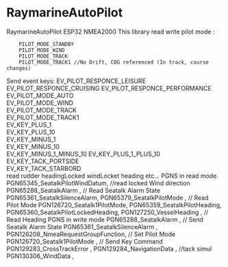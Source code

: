 # RaymarineAutoPilot
RaymarineAutoPilot ESP32 NMEA2000
This library read write pilot mode :

	    PILOT_MODE_STANDBY
	    PILOT_MODE_WIND 
	    PILOT_MODE_TRACK
	    PILOT_MODE_TRACK1 //No Drift, COG referenced (In track, course changes)
Send event keys:
    EV_PILOT_RESPONCE_LEISURE
		EV_PILOT_RESPONCE_CRUISING
		EV_PILOT_RESPONCE_PERFORMANCE
		EV_PILOT_MODE_AUTO     
		EV_PILOT_MODE_WIND      
		EV_PILOT_MODE_TRACK     
		EV_PILOT_MODE_TRACK1    
		EV_KEY_PLUS_1           
		EV_KEY_PLUS_10          
		EV_KEY_MINUS_1          
		EV_KEY_MINUS_10         
		EV_KEY_MINUS_1_MINUS_10 
		EV_KEY_PLUS_1_PLUS_10   
		EV_KEY_TACK_PORTSIDE    
		EV_KEY_TACK_STARBORD    
read rudder headingLocked windLocket heading etc...
PGNS in read mode.
      PGN65345_SeatalkPilotWindDatum, //read locked Wind direction
			PGN65288_SeatalkAlarm      ,   // Read Seatalk Alarm State
			PGN65361_SeatalkSilenceAlarm,
			PGN65379_SeatalkPilotMode  ,   // Read Pilot Mode
			PGN126720_Seatalk1PilotMode,
			PGN65359_SeatalkPilotHeading,
			PGN65360_SeatalkPilotLockedHeading,
			PGN127250_VesselHeading    ,   // Read Heading
PGNS in write mode
      PGN65288_SeatalkAlarm             ,   // Send Seatalk Alarm State
			PGN65361_SeatalkSilenceAlarm      ,
			PGN126208_NmeaRequestGroupFunction,   // Set Pilot Mode
			PGN126720_Seatalk1PilotMode       ,   // Send Key Command
			PGN129283_CrossTrackError         ,
			PGN129284_NavigationData          ,   //tack simul
			PGN130306_WindData                ,
